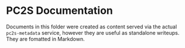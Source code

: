 # PC2S Documentation

Documents in this folder were created as content served
via the actual ```pc2s-metadata``` service, however they
are useful as standalone writeups. They are fomatted in Markdown.
